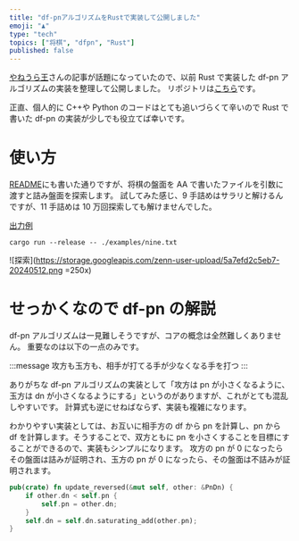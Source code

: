 ```yaml
---
title: "df-pnアルゴリズムをRustで実装して公開しました"
emoji: "♟️"
type: "tech"
topics: ["将棋", "dfpn", "Rust"]
published: false
---
```


[やねうら王](https://yaneuraou.yaneu.com/2024/05/08/all-about-df-pn/)さんの記事が話題になっていたので、以前 Rust で実装した df-pn アルゴリズムの実装を整理して公開しました。
リポジトリは[こちら](https://github.com/malt03/df-pn-rust)です。

正直、個人的に C++や Python のコードはとても追いづらくて辛いので Rust で書いた df-pn の実装が少しでも役立てば幸いです。

# 使い方

[README](https://github.com/malt03/df-pn-rust/blob/main/README.md)にも書いた通りですが、将棋の盤面を AA で書いたファイルを引数に渡すと詰み盤面を探索します。
試してみた感じ、9 手詰めはサラリと解けるんですが、11 手詰めは 10 万回探索しても解けませんでした。

[出力例](https://app.warp.dev/block/embed/z61ATQXsnmLISlUR9nh7jj)

```
cargo run --release -- ./examples/nine.txt
```

![探索](https://storage.googleapis.com/zenn-user-upload/5a7efd2c5eb7-20240512.png =250x)

# せっかくなので df-pn の解説

df-pn アルゴリズムは一見難しそうですが、コアの概念は全然難しくありません。
重要なのは以下の一点のみです。

:::message
攻方も玉方も、相手が打てる手が少なくなる手を打つ
:::

ありがちな df-pn アルゴリズムの実装として「攻方は pn が小さくなるように、玉方は dn が小さくなるようにする」というのがありますが、これがとても混乱しやすいです。
計算式も逆にせねばならず、実装も複雑になります。

わかりやすい実装としては、お互いに相手方の df から pn を計算し、pn から df を計算します。そうすることで、双方ともに pn を小さくすることを目標にすることができるので、実装もシンプルになります。
攻方の pn が 0 になったらその盤面は詰みが証明され、玉方の pn が 0 になったら、その盤面は不詰みが証明されます。

```rust
pub(crate) fn update_reversed(&mut self, other: &PnDn) {
    if other.dn < self.pn {
        self.pn = other.dn;
    }
    self.dn = self.dn.saturating_add(other.pn);
}
```
